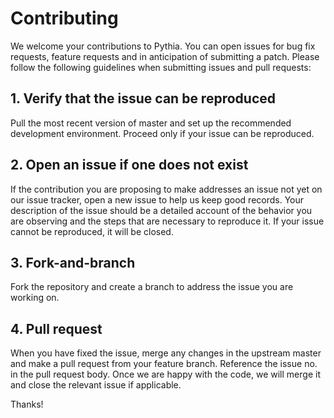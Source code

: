 # Contributing

We welcome your contributions to Pythia. You can open issues for bug fix requests, feature requests and
in anticipation of submitting a patch. Please follow the following guidelines when 
submitting issues and pull requests:

## 1. Verify that the issue can be reproduced

Pull the most recent version of master and set up the recommended development environment. Proceed only if your issue can be reproduced.

## 2. Open an issue if one does not exist

If the contribution you are proposing to make addresses an issue not yet on our issue tracker, open a new issue to help us 
keep good records. Your description of the issue should be a detailed account of the behavior you are observing and 
the steps that are necessary to reproduce it. If your issue cannot be reproduced, it will be closed.

## 3. Fork-and-branch

Fork the repository and create a branch to address the issue you are working on.

## 4. Pull request

When you have fixed the issue, merge any changes in the upstream master and make a pull request from
your feature branch. Reference the issue no. in the pull request body. Once we are happy with 
the code, we will merge it and close the relevant issue if applicable.

Thanks!
